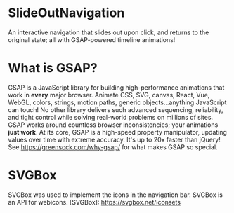 # SlideOutNavigation
An interactive navigation that slides out upon click, and returns to the original state; all with GSAP-powered timeline animations!

# What is GSAP?
GSAP is a JavaScript library for building high-performance animations that work in **every** major browser. Animate CSS, SVG, canvas, React, Vue, WebGL, colors, strings, motion paths, generic objects...anything JavaScript can touch! No other library delivers such advanced sequencing, reliability, and tight control while solving real-world problems on millions of sites. GSAP works around countless browser inconsistencies; your animations **just work**. At its core, GSAP is a high-speed property manipulator, updating values over time with extreme accuracy. It's up to 20x faster than jQuery! See https://greensock.com/why-gsap/ for what makes GSAP so special.

# SVGBox
SVGBox was used to implement the icons in the navigation bar. SVGBox is an API for webicons. [SVGBox]: <https://svgbox.net/iconsets>
